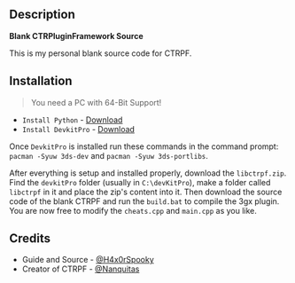 ## Description
**Blank CTRPluginFramework Source**

This is my personal blank source code for CTRPF.

## Installation
> You need a PC with 64-Bit Support!

* `Install Python` - [Download](https://www.python.org/downloads/)
* `Install DevkitPro` - [Download](https://github.com/devkitPro/installer/releases)

Once `DevkitPro` is installed run these commands in the command prompt: `pacman -Syuw 3ds-dev` and `pacman -Syuw 3ds-portlibs`.

After everything is setup and installed properly, download the `libctrpf.zip`. Find the `devkitPro` folder (usually in `C:\devKitPro`), make a folder called `libctrpf` in it and place the zip's content into it. Then download the source code of the blank CTRPF and run the `build.bat` to compile the 3gx plugin. You are now free to modify the `cheats.cpp` and `main.cpp` as you like.

## Credits

* Guide and Source - [@H4x0rSpooky](https://www.youtube.com/channel/UC-SFdCwwq3H1wJNKCsKMGPw)
* Creator of CTRPF - [@Nanquitas](https://github.com/Nanquitas)
